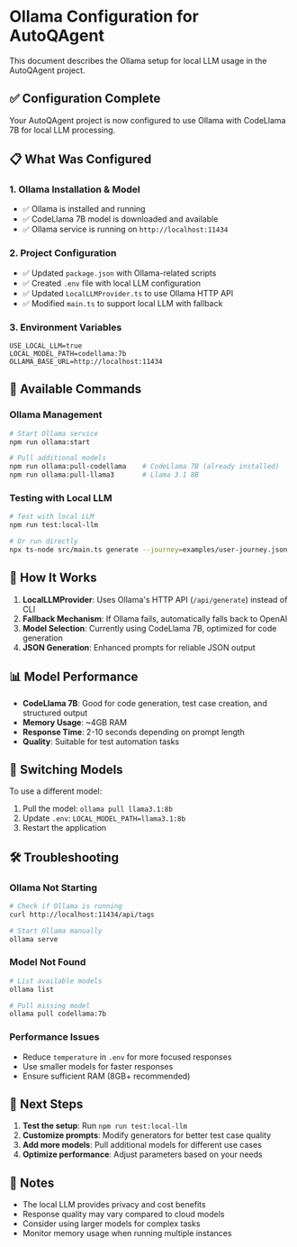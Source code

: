 # Ollama Configuration for AutoQAgent

This document describes the Ollama setup for local LLM usage in the AutoQAgent project.

## ✅ Configuration Complete

Your AutoQAgent project is now configured to use Ollama with CodeLlama 7B for local LLM processing.

## 📋 What Was Configured

### 1. **Ollama Installation & Model**

- ✅ Ollama is installed and running
- ✅ CodeLlama 7B model is downloaded and available
- ✅ Ollama service is running on `http://localhost:11434`

### 2. **Project Configuration**

- ✅ Updated `package.json` with Ollama-related scripts
- ✅ Created `.env` file with local LLM configuration
- ✅ Updated `LocalLLMProvider.ts` to use Ollama HTTP API
- ✅ Modified `main.ts` to support local LLM with fallback

### 3. **Environment Variables**

```env
USE_LOCAL_LLM=true
LOCAL_MODEL_PATH=codellama:7b
OLLAMA_BASE_URL=http://localhost:11434
```

## 🚀 Available Commands

### Ollama Management

```bash
# Start Ollama service
npm run ollama:start

# Pull additional models
npm run ollama:pull-codellama    # CodeLlama 7B (already installed)
npm run ollama:pull-llama3       # Llama 3.1 8B
```

### Testing with Local LLM

```bash
# Test with local LLM
npm run test:local-llm

# Or run directly
npx ts-node src/main.ts generate --journey=examples/user-journey.json
```

## 🔧 How It Works

1. **LocalLLMProvider**: Uses Ollama's HTTP API (`/api/generate`) instead of CLI
2. **Fallback Mechanism**: If Ollama fails, automatically falls back to OpenAI
3. **Model Selection**: Currently using CodeLlama 7B, optimized for code generation
4. **JSON Generation**: Enhanced prompts for reliable JSON output

## 📊 Model Performance

- **CodeLlama 7B**: Good for code generation, test case creation, and structured output
- **Memory Usage**: ~4GB RAM
- **Response Time**: 2-10 seconds depending on prompt length
- **Quality**: Suitable for test automation tasks

## 🔄 Switching Models

To use a different model:

1. Pull the model: `ollama pull llama3.1:8b`
2. Update `.env`: `LOCAL_MODEL_PATH=llama3.1:8b`
3. Restart the application

## 🛠️ Troubleshooting

### Ollama Not Starting

```bash
# Check if Ollama is running
curl http://localhost:11434/api/tags

# Start Ollama manually
ollama serve
```

### Model Not Found

```bash
# List available models
ollama list

# Pull missing model
ollama pull codellama:7b
```

### Performance Issues

- Reduce `temperature` in `.env` for more focused responses
- Use smaller models for faster responses
- Ensure sufficient RAM (8GB+ recommended)

## 🎯 Next Steps

1. **Test the setup**: Run `npm run test:local-llm`
2. **Customize prompts**: Modify generators for better test case quality
3. **Add more models**: Pull additional models for different use cases
4. **Optimize performance**: Adjust parameters based on your needs

## 📝 Notes

- The local LLM provides privacy and cost benefits
- Response quality may vary compared to cloud models
- Consider using larger models for complex tasks
- Monitor memory usage when running multiple instances

